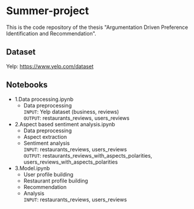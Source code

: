 # Summer-project
This is the code repository of the thesis "Argumentation Driven Preference Identification and Recommendation".

## Dataset
Yelp: https://www.yelp.com/dataset

## Notebooks
- 1.Data processing.ipynb
  - Data preprocessing  
  `INPUT`: Yelp dataset (business, reviews)  
  `OUTPUT`: restaurants_reviews, users_reviews
- 2.Aspect based sentiment analysis.ipynb
  - Data preprocessing  
  - Aspect extraction  
  - Sentiment analysis  
  `INPUT`: restaurants_reviews, users_reviews  
  `OUTPUT`: restaurants_reviews_with_aspects_polarities, users_reviews_with_aspects_polarities
- 3.Model.ipynb
  - User profile building
  - Restaurant profile building
  - Recommendation
  - Analysis  
  `INPUT`: restaurants_reviews, users_reviews
